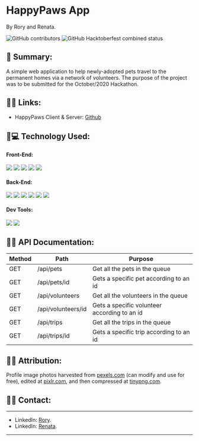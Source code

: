 # HappyPaws App 
By Rory and Renata.

![GitHub contributors](https://img.shields.io/github/contributors/SharkDemon/happy-paws?style=plastic&logoColor=white&color=blue)
![GitHub Hacktoberfest combined status](https://img.shields.io/github/hacktoberfest/2020/SharkDemon/happy-paws?style=plastic)

## 📌 Summary:

A simple web application to help newly-adopted pets travel to the permanent homes via a network of volunteers. The purpose of the project was to be submitted for the October/2020 Hackathon.  


## 📌🔗 Links:

* HappyPaws Client & Server: [Github](https://github.com/SharkDemon/happy-paws)

## 📌💻 Technology Used:

#### Front-End: 

![](https://img.shields.io/badge/Code-CSS-informational?style=flat&logo=css&logoColor=white&color=sucess)
![](https://img.shields.io/badge/Code-React-informational?style=flat&logo=react&logoColor=white&color=sucess)
![](https://img.shields.io/badge/Code-ReactRouter-informational?style=flat&logo=react&logoColor=white&color=sucess)
![](https://img.shields.io/badge/Code-HTML5-informational?style=flat&logo=html&logoColor=white&color=sucess)
![](https://img.shields.io/badge/Code-Enzyme-informational?style=flat&logo=enzyme&logoColor=white&color=sucess)

#### Back-End: 

![](https://img.shields.io/badge/Code-SpringBoot-informational?style=flat&logo=springboot&logoColor=white&color=success)
![](https://img.shields.io/badge/Code-REST-informational?style=flat&logo=rest&logoColor=white&color=success)
![](https://img.shields.io/badge/Code-Maven-informational?style=flat&logo=maven&logoColor=white&color=success)
![](https://img.shields.io/badge/Code-Docker-informational?style=flat&logo=docker&logoColor=white&color=success)
![](https://img.shields.io/badge/Code-Flyway-informational?style=flat&logo=flyway&logoColor=white&color=success)
![](https://img.shields.io/badge/Code-CockroachDB-informational?style=flat&logo=cockroachdb&logoColor=white&color=success)

#### Dev Tools:

![](https://img.shields.io/badge/Git-informational?style=flat&logo=git&logoColor=white&color=sucess)
![](https://img.shields.io/badge/GitHub-informational?style=flat&logo=github&logoColor=white&color=sucess)

## 📌📄 API Documentation:

| Method | Path               | Purpose                                                        |
| ------ | ------------------ | -------------------------------------------------------------- |
| GET    | /api/pets          | Get all the pets in the queue                                  |
| GET    | /api/pets/id       | Gets a specific pet according to an id                         |
| GET    | /api/volunteers    | Get all the volunteers in the queue                            |
| GET    | /api/volunteers/id | Gets a specific volunteer according to an id                   |
| GET    | /api/trips         | Get all the trips in the queue                                 |
| GET    | /api/trips/id      | Gets a specific trip according to an id                        |

## 📌📇 Attribution:

Profile image photos harvested from [pexels.com](https://www.pexels.com) (can modify and use for free), edited at [pixlr.com](https://pixlr.com/x/), and then compressed at [tinypng.com](https://tinypng.com/).

## 📌📇 Contact:
<hr>

- LinkedIn: [Rory](https://www.linkedin.com/in/taxman2k/).
- LinkedIn: [Renata](https://www.linkedin.com/in/renatafd/?locale=en_US).

<hr>